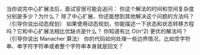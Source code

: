

当你说完中心扩展法后，面试官很可能会追问：
你这个解法的时间和空间复杂度分别是多少？为什么？
除了中心扩展，你还能想到其他解决这个问题的方法吗？（引导你说出动态规划）
如果使用动态规划，你能描述一下状态和状态转移方程吗？它和中心扩展法相比优缺点是什么？
你知道有比 O(n^2) 更优的解法吗？（引导你说出 Manacher 算法）
你的代码如何处理一些边界情况，比如空字符串、单字符字符串或者整个字符串本身就是回文？